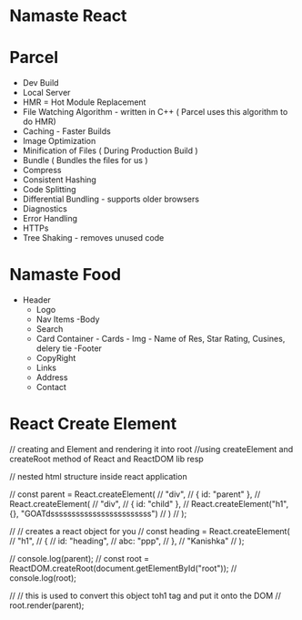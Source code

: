 # Namaste React

# Parcel

- Dev Build
- Local Server
- HMR = Hot Module Replacement
- File Watching Algorithm - written in C++ ( Parcel uses this algorithm to do HMR)
- Caching - Faster Builds
- Image Optimization
- Minification of Files ( During Production Build )
- Bundle ( Bundles the files for us )
- Compress
- Consistent Hashing
- Code Splitting
- Differential Bundling - supports older browsers
- Diagnostics
- Error Handling
- HTTPs
- Tree Shaking - removes unused code

# Namaste Food

- Header
  - Logo
  - Nav Items
    -Body
  - Search
  - Card Container - Cards - Img - Name of Res, Star Rating, Cusines, delery tie
    -Footer
  - CopyRight
  - Links
  - Address
  - Contact

# React Create Element

// creating and Element and rendering it into root
//using createElement and createRoot method of React and ReactDOM lib resp

// nested html structure inside react application

// const parent = React.createElement(
// "div",
// { id: "parent" },
// React.createElement(
// "div",
// { id: "child" },
// React.createElement("h1", {}, "GOATdssssssssssssssssssssssss")
// )
// );

// // creates a react object for you
// const heading = React.createElement(
// "h1",
// {
// id: "heading",
// abc: "ppp",
// },
// "Kanishka"
// );

// console.log(parent);
// const root = ReactDOM.createRoot(document.getElementById("root"));
// console.log(root);

// // this is used to convert this object toh1 tag and put it onto the DOM
// root.render(parent);
